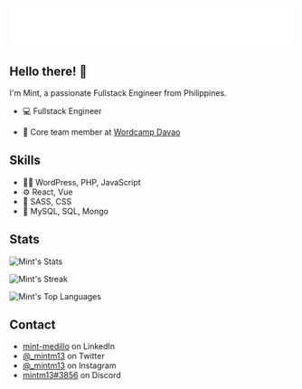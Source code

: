 <h1 align="center">
  <img src="https://raw.githubusercontent.com/mint13/mint13/main/fullname.svg" alt="Mint Medillo" />
</h1>

## Hello there! 👋
I'm Mint, a passionate Fullstack Engineer from Philippines.

- 💻 Fullstack Engineer

- 👥 Core team member at [Wordcamp Davao](https://davao.wordcamp.org/)

## Skills
- 👨‍💻 WordPress, PHP, JavaScript
- ⚙️ React, Vue
- 📗 SASS, CSS
- 📀 MySQL, SQL, Mongo

## Stats
![Mint's Stats](https://github-readme-stats.vercel.app/api?username=mint13&theme=vue-dark&show_icons=true&hide_border=true&count_private=true)

![Mint's Streak](https://github-readme-streak-stats.herokuapp.com/?user=mint13&theme=vue-dark&hide_border=true)

![Mint's Top Languages](https://github-readme-stats.vercel.app/api/top-langs/?username=mint13&theme=vue-dark&show_icons=true&hide_border=true&layout=compact)

## Contact
- [mint-medillo](https://www.linkedin.com/in/mint-medillo/) on LinkedIn
- [@_mintm13](https://twitter.com/_mintm13) on Twitter
- [@_mintm13](https://www.instagram.com/_mintm13/) on Instagram
- [mintm13#3856](#) on Discord
